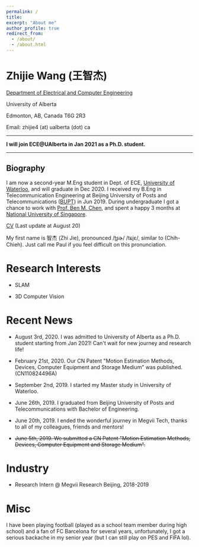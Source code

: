 ```yaml
---
permalink: /
title:
excerpt: "About me"
author_profile: true
redirect_from: 
  - /about/
  - /about.html
---
```


# Zhijie Wang (王智杰)

[Department of Electrical and Computer Engineering](https://www.ualberta.ca/engineering/electrical-computer-engineering/index.html)

University of Alberta

Edmonton, AB, Canada T6G 2R3

Email: zhijie4 (at) ualberta (dot) ca

--------------------------------------------------------

**I will join ECE@UAlberta in Jan 2021 as a Ph.D. student.**

--------------------------------------------------------
## Biography

I am now a second-year M.Eng student in Dept. of ECE, <a href="https://uwaterloo.ca/" target="_blank">University of Waterloo</a>, and will graduate in Dec 2020. I received my B.Eng in Telecommunication Engineering at Beijing University of Posts and Telecommunications (<a href="https://english.bupt.edu.cn/" target="_blank">BUPT</a>) in Jun 2019. During undergraduate I got a chance to work with <a href="https:/bmchen.net/" target="_blank">Prof. Ben M. Chen</a>, and spent a happy 3 months at <a href="https://nus.edu.sg/" target="_blank">National University of Singapore</a>.

<a href="http://paulwong16.github.io/files/Resume.pdf" target="_blank">CV</a> (Last update at August 20)

My first name is 智杰 (Zhi Jie), pronounced /ʈʂɚ/ /tɕjɛ/, similar to (Chih-Chieh). Just call me Paul if you feel difficult on this pronunciation.

# Research Interests #

* SLAM

* 3D Computer Vision

# Recent News #

* August 3rd, 2020. I was admitted to University of Alberta as a Ph.D. student starting from Jan 2021! Can't wait for new journey and research life!

* February 21st, 2020. Our CN Patent "Motion Estimation Methods, Devices, Computer Equipment and Storage Medium" was published. (CN110824496A)

* September 2nd, 2019. I started my Master study in University of Waterloo.

* June 26th, 2019. I graduated from Beijing University of Posts and Telecommunications with Bachelor of Engineering.

* June 20th, 2019. I ended the wonderful journey in Megvii Tech, thanks to all of my colleagues, friends and mentors!

* <del>June 5th, 2019. We submitted a CN Patent "Motion Estimation Methods, Devices, Computer Equipment and Storage Medium".</del>


# Industry

- Research Intern @ Megvii Research Beijing, 2018-2019

# Misc

I have been playing football (played as a school team member during high school) and a fan of FC Barcelona for several years, unfortunately, I got a serious backache in my senior year (but I can still play on PES and FIFA lol).